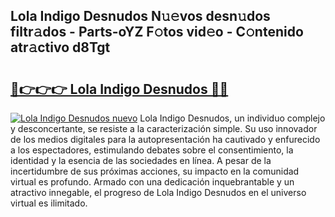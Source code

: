 ## Lola Indigo Desnudos N𝚞𝚎vos desn𝚞dos filtr𝚊dos - Parts-oYZ F𝚘tos vid𝚎o - C𝚘ntenido atr𝚊ctivo d8Tgt

# <h2><a href="http://mba8cn.tromn.icu/?c=Lola+Indigo+Desnudos">🔗👉👉👉 Lola Indigo Desnudos 🔗🔗</a></h2>

[![Lola Indigo Desnudos nuevo](https://i.imgur.com/pEAQMta.gif)](http://mba8cn.tromn.icu/?c=Lola+Indigo+Desnudos)
Lola Indigo Desnudos, un individuo complejo y desconcertante, se resiste a la caracterización simple. Su uso innovador de los medios digitales para la autopresentación ha cautivado y enfurecido a los espectadores, estimulando debates sobre el consentimiento, la identidad y la esencia de las sociedades en línea. A pesar de la incertidumbre de sus próximas acciones, su impacto en la comunidad virtual es profundo. Armado con una dedicación inquebrantable y un atractivo innegable, el progreso de Lola Indigo Desnudos en el universo virtual es ilimitado.
